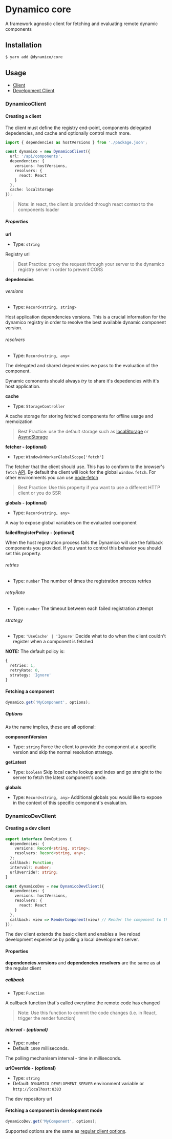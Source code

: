 # Dynamico core

A framework agnostic client for fetching and evaluating remote dynamic components

## Installation

```bash
$ yarn add @dynamico/core
```

## Usage

- [Client](#DynamicoClient)
- [Development Client](#DynamicoDevClient)

### DynamicoClient

#### Creating a client

The client must define the registry end-point, components delegated depedencies, and cache and optionally control much more.

```typescript
import { dependencies as hostVersions } from './package.json';

const dynamico = new DynamicoClient({
  url: '/api/components',
  dependencies: {
    versions: hostVersions,
    resolvers: {
      react: React
    }
  },
  cache: localStorage
});
```

> Note: in react, the client is provided through react context to the components loader

##### Properties

**url**

- Type: `string`

Registry url

> Best Practice: proxy the request through your server to the dynamico registry server in order to prevent CORS

**depedencies**

###### versions

- Type: `Record<string, string>`

Host application dependencies versions.
This is a crucial information for the dynamico registry in order to resolve the best available dynamic component version.

###### resolvers

- Type: `Record<string, any>`

The delegated and shared depedencies we pass to the evaluation of the component.

Dynamic comonents should always _try_ to share it's depedencies with it's host application.

**cache**

- Type: `StorageController`

A cache storage for storing fetched components for offline usage and memoization

> Best Practice: use the default storage such as [localStorage](https://developer.mozilla.org/en/docs/Web/API/Window/localStorage) or [AsyncStorage](https://facebook.github.io/react-native/docs/asyncstorage)

**fetcher - (optional)**

- Type: `WindowOrWorkerGlobalScope['fetch']`

The fetcher that the client should use. This has to conform to the browser's `fetch` [API](https://developer.mozilla.org/en-US/docs/Web/API/Fetch_API).
By default the client will look for the global `window.fetch`. For other environments you can use [node-fetch](https://www.npmjs.com/package/node-fetch)

> Best Practice: Use this property if you want to use a different HTTP client or you do SSR

**globals - (optional)**

- Type: `Record<string, any>`

A way to expose global variables on the evaluated component

**failedRegisterPolicy - (optional)**

When the host registration process fails the Dynamico will use the fallback components you provided. If you want to control this behavior you should set this property.

###### retries

- Type: `number`
  The number of times the registration process retries

###### retryRate

- Type: `number`
  The timeout between each failed registration attempt

###### strategy

- Type: `'UseCache' | 'Ignore'`
  Decide what to do when the client couldn't register when a component is fetched

**NOTE:** The default policy is:

```ts
{
  retries: 1,
  retryRate: 0,
  strategy: 'Ignore'
}
```

#### Fetching a component

```typescript
dynamico.get('MyComponent', options);
```

##### Options

As the name implies, these are all optional:

**componentVersion**

- Type: `string`
  Force the client to provide the component at a specific version and skip the normal resolution strategy.

**getLatest**

- Type: `boolean`
  Skip local cache lookup and index and go straight to the server to fetch the latest component's code.

**globals**

- Type: `Record<string, any>`
  Additional globals you would like to expose in the context of this specific component's evaluation.

### DynamicoDevClient

#### Creating a dev client

```typescript
export interface DevOptions {
  dependencies: {
    versions: Record<string, string>;
    resolvers: Record<string, any>;
  };
  callback: Function;
  interval?: number;
  urlOverride?: string;
}

const dynamicoDev = new DynamicoDevClient({
  dependencies: {
    versions: hostVersions,
    resolvers: {
      react: React
    }
  },
  callback: view => RenderComponent(view) // Render the component to the screen
});
```

The dev client extends the basic client and enables a live reload development experience by polling a local development server.

#### Properties

**dependencies.versions** and **dependencies.resolvers** are the same as at the regular client

##### callback

- Type: `Function`

A callback function that's called everytime the remote code has changed

> Note: Use this function to commit the code changes (i.e. in React, trigger the render function)

##### interval - (optional)

- Type: `number`
- Default: `1000` milliseconds.

The polling mechanisem interval - time in milliseconds.

**urlOverride - (optional)**

- Type: `string`
- Default: `DYNAMICO_DEVELOPMENT_SERVER` environment variable or `http://localhost:8383`

The dev repository url

#### Fetching a component in development mode

```typescript
dynamicoDev.get('MyComponent', options);
```

Supported options are the same as [regular client options](#Options).
